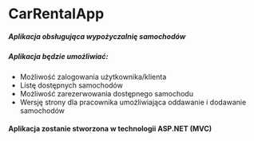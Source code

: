 # CarRentalApp
##### Aplikacja obsługująca wypożyczalnię samochodów
##### Aplikacja będzie umożliwiać:
- Możliwość zalogowania użytkownika/klienta
- Listę dostępnych samochodów
- Możliwość zarezerwowania dostępnego samochodu
- Wersję strony dla pracownika umożliwiająca oddawanie i dodawanie samochodów

#### Aplikacja zostanie stworzona w technologii ASP.NET (MVC)

